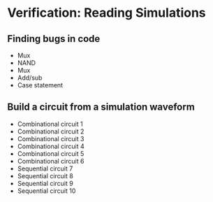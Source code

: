 # Verification: Reading Simulations
## Finding bugs in code
* Mux
* NAND
* Mux
* Add/sub
* Case statement

## Build a circuit from a simulation waveform
* Combinational circuit 1
* Combinational circuit 2
* Combinational circuit 3
* Combinational circuit 4
* Combinational circuit 5
* Combinational circuit 6
* Sequential circuit 7
* Sequential circuit 8
* Sequential circuit 9
* Sequential circuit 10